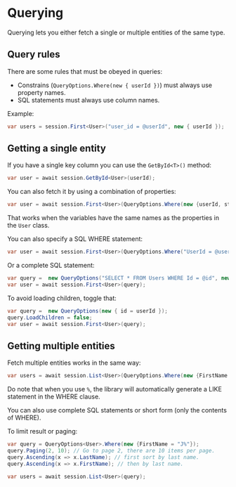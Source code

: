 Querying
========

Querying lets you either fetch a single or multiple entities of the same type. 

## Query rules

There are some rules that must be obeyed in queries:

* Constrains (`QueryOptions.Where(new { userId })`) must always use property names.
* SQL statements must always use column names.

Example:

```csharp
var users = session.First<User>("user_id = @userId", new { userId });
```

## Getting a single entity

If you have a single key column you can use the `GetById<T>()` method:

```csharp
var user = await session.GetById<User>(userId);
```

You can also fetch it by using a combination of properties:

```csharp
var user = await session.First<User>(QueryOptions.Where(new {userId, state}));
```

That works when the variables have the same names as the properties in the `User` class.

You can also specify a SQL WHERE statement:

```csharp
var user = await session.First<User>(QueryOptions.Where("UserId = @userId AND State <> @state", new {userId, state}));
```

Or a complete SQL statement:

```csharp
var query =  new QueryOptions("SELECT * FROM Users WHERE Id = @id", new { id = userId });
var user = await session.First<User>(query);
```

To avoid loading children, toggle that:

```csharp
var query =  new QueryOptions(new { id = userId });
query.LoadChildren = false;
var user = await session.First<User>(query);
```

## Getting multiple entities

Fetch multiple entities works in the same way:

```csharp
var users = await session.List<User>(QueryOptions.Where(new {FirstName = "J%"}));
```

Do note that when you use `%`, the library will automatically generate a LIKE statement in the WHERE clause.

You can also use complete SQL statements or short form (only the contents of WHERE).

To limit result or paging:

```csharp
var query = QueryOptions<User>.Where(new {FirstName = "J%"});
query.Paging(2, 10); // Go to page 2, there are 10 items per page.
query.Ascending(x => x.LastName); // first sort by last name.
query.Ascending(x => x.FirstName); // then by last name.

var users = await session.List<User>(query);
```
